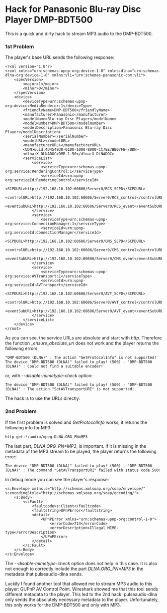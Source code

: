 # Hack for Panasonic Blu-ray Disc Player DMP-BDT500
This is a quick and dirty hack to stream MP3 audio to the DMP-BDT500.

### 1st Problem
The player's base URL sends the following response:
```
<?xml version="1.0"?>
<root xmlns="urn:schemas-upnp-org:device-1-0" xmlns:dlna="urn:schemas-dlna-org:device-1-0" xmlns:vli="urn:schemas-panasonic-com:vli">
	<specVersion>
		<major>1</major>
		<minor>0</minor>
	</specVersion>
	<device>
		<deviceType>urn:schemas-upnp-org:device:MediaRenderer:1</deviceType>
		<friendlyName>DMP-BDT500</friendlyName>
		<manufacturer>Panasonic</manufacturer>
		<modelName>Blu-ray Disc Player</modelName>
		<modelNumber>DMP-BDT500</modelNumber>
		<modelDescription>Panasonic Blu-ray Disc Player</modelDescription>
		<serialNumber></serialNumber>
		<modelURL></modelURL>
		<manufacturerURL></manufacturerURL>
		<UDN>uuid:4D454930-0100-1000-8000-CC7EE7BB07FB</UDN>
		<dlna:X_DLNADOC>DMR-1.50</dlna:X_DLNADOC>
		<serviceList>
			<service>
				<serviceType>urn:schemas-upnp-org:service:RenderingControl:1</serviceType>
				<serviceId>urn:upnp-org:serviceId:RenderingControl</serviceId>
				<SCPDURL>http://192.168.10.102:60606/Server0/RCS_SCPD</SCPDURL>
				<controlURL>http://192.168.10.102:60606/Server0/RCS_control</controlURL>
				<eventSubURL>http://192.168.10.102:60606/Server0/RCS_event</eventSubURL>
			</service>
			<service>
				<serviceType>urn:schemas-upnp-org:service:ConnectionManager:1</serviceType>
				<serviceId>urn:upnp-org:serviceId:ConnectionManager</serviceId>
				<SCPDURL>http://192.168.10.102:60606/Server0/CMS_SCPD</SCPDURL>
				<controlURL>http://192.168.10.102:60606/Server0/CMS_control</controlURL>
				<eventSubURL>http://192.168.10.102:60606/Server0/CMS_event</eventSubURL>
			</service>
			<service>
				<serviceType>urn:schemas-upnp-org:service:AVTransport:1</serviceType>
				<serviceId>urn:upnp-org:serviceId:AVTransport</serviceId>
				<SCPDURL>http://192.168.10.102:60606/Server0/AVT_SCPD</SCPDURL>
				<controlURL>http://192.168.10.102:60606/Server0/AVT_control</controlURL>
				<eventSubURL>http://192.168.10.102:60606/Server0/AVT_event</eventSubURL>
			</service>
		</serviceList>
	</device>
</root>
```
As you can see, the service URLs are absolute and start with *http*. Therefore the function *_ensure_absolute_url* does not work and the player returns the following errors:
```
"DMP-BDT500 (DLNA)" : The action "GetProtocolInfo" is not supported!
The device "DMP-BDT500 (DLNA)" failed to play! (500) - "DMP-BDT500 (DLNA)" : Could not find a suitable encoder!
```
or, with *--disable-mimetype-check* option:
```
The device "DMP-BDT500 (DLNA)" failed to play! (500) - "DMP-BDT500 (DLNA)" : The action "SetAVTransportURI" is not supported!
```
The hack is to use the URLs directly.

### 2nd Problem
If the first problem is solved and *GetProtocolInfo* works, it returns the following info for MP3:
```
http-get:*:audio/mpeg:DLNA.ORG_PN=MP3
```
The last part, *DLNA.ORG_PN=MP3*, is important. If it is missing in the metadata of the MP3 stream to be played, the player returns the following error:
```
The device "DMP-BDT500 (DLNA)" failed to play! (500) - "DMP-BDT500 (DLNA)" : The command "SetAVTransportURI" failed with status code 500!
```
In debug mode you can see the player's response:
```
<s:Envelope xmlns:s="http://schemas.xmlsoap.org/soap/envelope/" s:encodingStyle="http://schemas.xmlsoap.org/soap/encoding/">
	<s:Body>
		<s:Fault>
			<faultcode>s:Client</faultcode>
			<faultstring>UPnPError</faultstring>
			<detail>
				<UPnPError xmlns="urn:schemas-upnp-org:control-1-0">
					<errorCode>714</errorCode>
					<errorDescription>Illegal MIME-type</errorDescription>
				</UPnPError>
			</detail>
		</s:Fault>
	</s:Body>
</s:Envelope>
```
The *--disable-mimetype-check* option does not help in this case. It is also not enough to correctly include the part *DLNA.ORG_PN=MP3* in the metadata that pulseaudio-dlna sends.

Luckily I found another tool that allowed me to stream MP3 audio to this player: GUPnP AV Control Point. Wireshark showed me that this tool sends different metadata to the player. This led to the 2nd hack: pulseaudio-dlna only sends the absolutely necessary metadata to the player. Unfortunately, this only works for the DMP-BDT500 and only with MP3.
